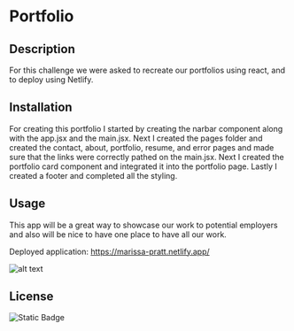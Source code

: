 # Portfolio

## Description
For this challenge we were asked to recreate our portfolios using react, and to deploy using Netlify.

## Installation
For creating this portfolio I started by creating the narbar component along with the app.jsx and the main.jsx. Next I created the pages folder and created the contact, about, portfolio, resume, and error pages and made sure that the links were correctly pathed on the main.jsx. Next I created the portfolio card component and integrated it into the portfolio page. Lastly I created a footer and completed all the styling.

## Usage 
This app will be a great way to showcase our work to potential employers and also will be nice to have one place to have all our work.

Deployed application: https://marissa-pratt.netlify.app/

![alt text](<Screenshot 2024-05-16 at 7.59.16 PM.png>)

## License 

![Static Badge](https://img.shields.io/badge/license-MIT-pink)